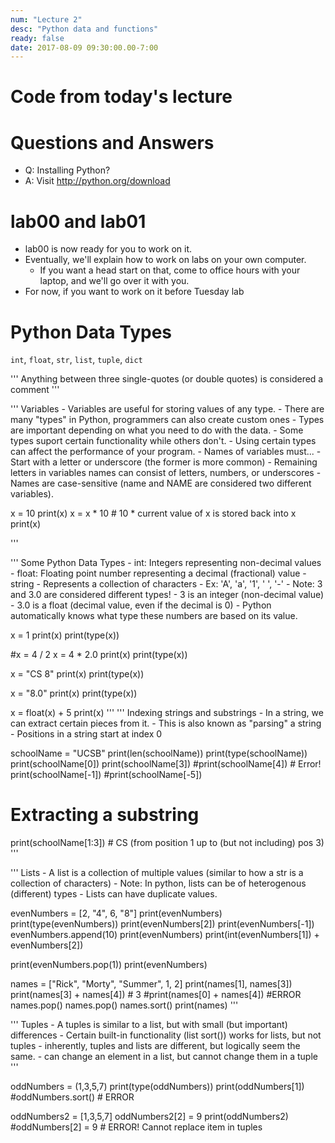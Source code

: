 ```yaml
---
num: "Lecture 2"
desc: "Python data and functions"
ready: false
date: 2017-08-09 09:30:00.00-7:00
---
```


# Code from today's lecture


# Questions and Answers

* Q: Installing Python?
* A: Visit http://python.org/download

# lab00 and lab01

* lab00 is now ready for you to work on it.
* Eventually, we'll explain how to work on labs on your own computer.
   * If you want a head start on that, come to office hours with your laptop, and we'll go over it with you.
* For now, if you want to work on it before Tuesday lab
   
# Python Data Types

`int`, `float`, `str`, `list`, `tuple`, `dict`

'''
Anything between three single-quotes (or double quotes) is considered
a comment
'''

''' Variables
    - Variables are useful for storing values of any type.
    - There are many "types" in Python, programmers can also create custom ones
    - Types are important depending on what you need to do with the data.
        - Some types suport certain functionality while others don't.
        - Using certain types can affect the performance of your program.
    - Names of variables must...
        - Start with a letter or underscore (the former is more common)
        - Remaining letters in variables names can consist of letters, numbers,
           or underscores
        - Names are case-sensitive (name and NAME are considered two different
           variables).

x = 10
print(x)
x = x * 10 # 10 * current value of x is stored back into x
print(x)

'''

''' Some Python Data Types
    - int: Integers representing non-decimal values
    - float: Floating point number representing a decimal (fractional) value
    - string - Represents a collection of characters
        - Ex: 'A', 'a', '1', ' ', '-'
    - Note: 3 and 3.0 are considered different types!
        - 3 is an integer (non-decimal value)
        - 3.0 is a float (decimal value, even if the decimal is 0)
    - Python automatically knows what type these numbers are based on its value.

x = 1
print(x)
print(type(x))

#x = 4 / 2
x = 4 * 2.0
print(x)
print(type(x))

x = "CS 8"
print(x)
print(type(x))

x = "8.0"
print(x)
print(type(x))

x = float(x) + 5
print(x)
'''
''' Indexing strings and substrings
    - In a string, we can extract certain pieces from it.
    - This is also known as "parsing" a string
    - Positions in a string start at index 0

schoolName = "UCSB"
print(len(schoolName))
print(type(schoolName))
print(schoolName[0])
print(schoolName[3])
#print(schoolName[4]) # Error!
print(schoolName[-1])
#print(schoolName[-5])
# Extracting a substring
print(schoolName[1:3]) # CS (from position 1 up to (but not including) pos 3)
'''

''' Lists
    - A list is a collection of multiple values (similar to how a str is a
      collection of characters)
        - Note: In python, lists can be of heterogenous (different) types
        - Lists can have duplicate values.

evenNumbers = [2, "4", 6, "8"]
print(evenNumbers)
print(type(evenNumbers))
print(evenNumbers[2])
print(evenNumbers[-1])
evenNumbers.append(10)
print(evenNumbers)
print(int(evenNumbers[1]) + evenNumbers[2])

print(evenNumbers.pop(1))
print(evenNumbers)


names = ["Rick", "Morty", "Summer", 1, 2]
print(names[1], names[3])
print(names[3] + names[4]) # 3
#print(names[0] + names[4]) #ERROR
names.pop()
names.pop()
names.sort()
print(names)
'''

''' Tuples
    - A tuples is similar to a list, but with small (but important) differences
    - Certain built-in functionality (list sort()) works for lists, but not
       tuples
    - inherently, tuples and lists are different, but logically seem the same.
    - can change an element in a list, but cannot change them in a tuple
'''

oddNumbers = (1,3,5,7)
print(type(oddNumbers))
print(oddNumbers[1])
#oddNumbers.sort() # ERROR

oddNumbers2 = [1,3,5,7]
oddNumbers2[2] = 9
print(oddNumbers2)
#oddNumbers[2] = 9 # ERROR! Cannot replace item in tuples
